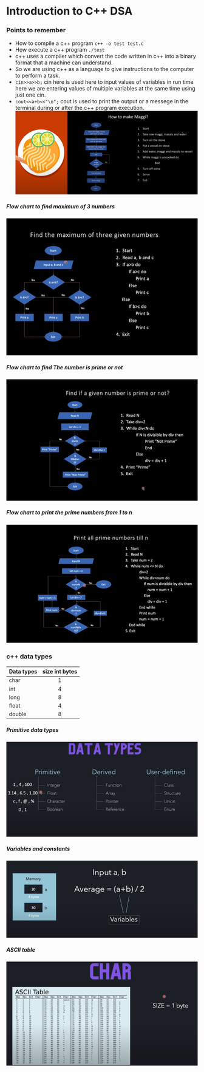 # Introduction to C++ DSA
### Points to remember
* How to compile a c++ program ```c++ -o test test.c```
* How execute a c++ program ```./test```
* c++ uses a compiler which convert the code written in c++ into a binary format that a machine can understand.  
* So we are using c++ as a language to give instructions to the computer to perform a task.
* ```cin>>a>>b;``` cin here is used here to input values of variables in run time here we are entering values of multiple variables at the same time using just one cin.
* ```cout<<a+b<<"\n";``` cout is used to print the output or a messege in the terminal during or after the c++ program execution.
![](util_images/flow_chart.png)
##### Flow chart to find maximum of 3 numbers
![](util_images/compare_two_numbers_flow_chart.png)
##### Flow chart to find The number is prime or not
![](util_images/prime_number_flow_chart.png)
##### Flow chart to print the prime numbers from 1 to n
![](util_images/print_n_prime_number_flow_chart.png)
### c++ data types
| Data types  | size int bytes |
| :------------ |:---------------:|
| char      | 1 |  
| int       | 4 |
| long      | 8 |
| float      | 4 |
| double      | 8 |  
##### Primitive data types
![](util_images/datatypes_chart_ptimitve.png)
##### Variables and constants
![](util_images/variables.png)
##### ASCII table
![](util_images/ASCII_table.png)
